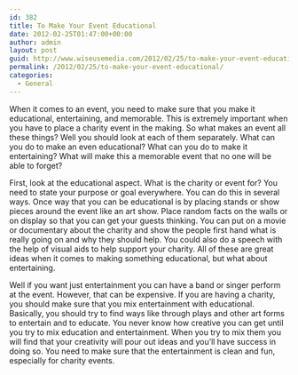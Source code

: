 ```yaml
---
id: 382
title: To Make Your Event Educational
date: 2012-02-25T01:47:00+00:00
author: admin
layout: post
guid: http://www.wiseusemedia.com/2012/02/25/to-make-your-event-educational/
permalink: /2012/02/25/to-make-your-event-educational/
categories:
  - General
---
```

When it comes to an event, you need to make sure that you make it educational, entertaining, and memorable. This is extremely important when you have to place a charity event in the making. So what makes an event all these things? Well you should look at each of them separately. What can you do to make an even educational? What can you do to make it entertaining? What will make this a memorable event that no one will be able to forget?

First, look at the educational aspect. What is the charity or event for? You need to state your purpose or goal everywhere. You can do this in several ways. Once way that you can be educational is by placing stands or show pieces around the event like an art show. Place random facts on the walls or on display so that you can get your guests thinking. You can put on a movie or documentary about the charity and show the people first hand what is really going on and why they should help. You could also do a speech with the help of visual aids to help support your charity. All of these are great ideas when it comes to making something educational, but what about entertaining. 

Well if you want just entertainment you can have a band or singer perform at the event. However, that can be expensive. If you are having a charity, you should make sure that you mix entertainment with educational. Basically, you should try to find ways like through plays and other art forms to entertain and to educate. You never know how creative you can get until you try to mix education and entertainment. When you try to mix them you will find that your creativity will pour out ideas and you&#8217;ll have success in doing so. You need to make sure that the entertainment is clean and fun, especially for charity events.